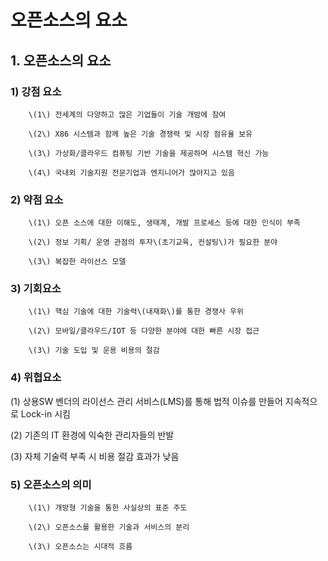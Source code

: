 # 오픈소스의 요소

## 1. 오픈소스의 요소

###  1\) 강점 요소

        \(1\) 전세계의 다양하고 많은 기업들이 기술 개밤에 참여

        \(2\) X86 시스템과 함께 높은 기술 경쟁력 및 시장 점유율 보유

        \(3\) 가상화/클라우드 컴퓨팅 기반 기술을 제공하며 시스템 혁신 가능

        \(4\) 국내외 기술지원 전문기업과 엔지니어가 많아지고 있음



###  2\) 약점 요소

        \(1\) 오픈 소스에 대한 이해도, 생태계, 개발 프로세스 등에 대한 인식이 부족

        \(2\) 정보 기획/ 운영 관점의 투자\(초기교육, 컨설팅\)가 필요한 분야

        \(3\) 복잡한 라이선스 모델



### 3\) 기회요소

        \(1\) 핵심 기술에 대한 기술력\(내재화\)를 통한 경쟁사 우위

        \(2\) 모바일/클라우드/IOT 등 다양한 분야에 대한 빠른 시장 접근

        \(3\) 기술 도입 및 운용 비용의 절감



### 4\) 위협요소

 \(1\) 상용SW 벤더의 라이선스 관리 서비스\(LMS\)를 통해 법적 이슈를 만들어 지속적으로 Lock-in 시킴

 \(2\) 기존의 IT 환경에 익숙한 관리자들의 반발

 \(3\) 자체 기술력 부족 시 비용 절감 효과가 낮음



### 5\) 오픈소스의 의미

        \(1\) 개방형 기술을 통한 사실상의 표준 주도

        \(2\) 오픈소스를 활용한 기술과 서비스의 분리

        \(3\) 오픈소스는 시대적 흐름



